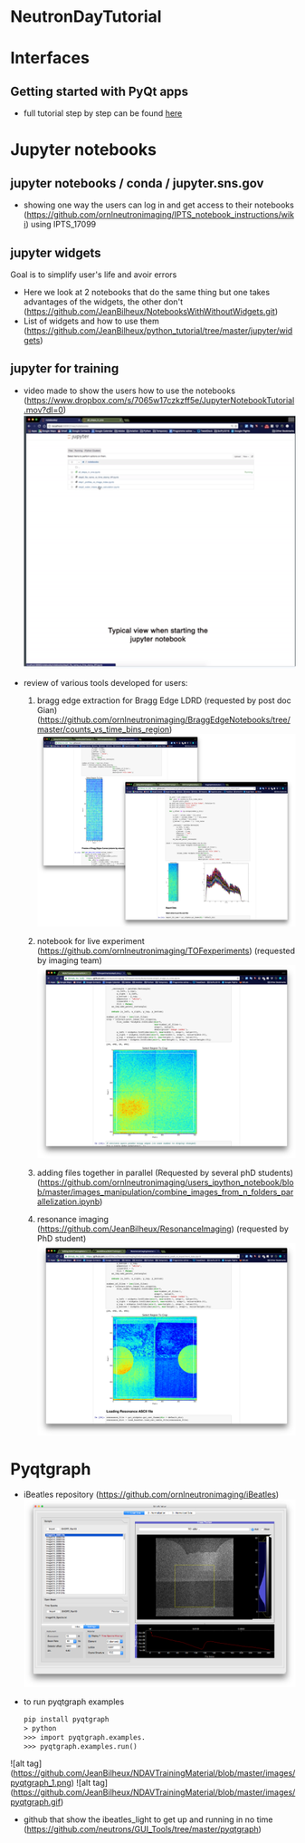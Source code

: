 # NeutronDayTutorial

# Interfaces

## Getting started with PyQt apps

- full tutorial step by step can be found [here](https://github.com/JeanBilheux/PyQtGui101/wiki)

# Jupyter notebooks

## jupyter  notebooks / conda / jupyter.sns.gov

- showing one way the users can log in and get access to their notebooks (https://github.com/ornlneutronimaging/IPTS_notebook_instructions/wiki) using IPTS_17099

## jupyter widgets

Goal is to simplify user's life and avoir errors 

- Here we look at 2 notebooks that do the same thing but one takes advantages of the widgets, the other don't (https://github.com/JeanBilheux/NotebooksWithWithoutWidgets.git)
- List of widgets and how to use them (https://github.com/JeanBilheux/python_tutorial/tree/master/jupyter/widgets)

## jupyter for training

- video made to show the users how to use the notebooks (https://www.dropbox.com/s/7065w17czkzff5e/JupyterNotebookTutorial.mov?dl=0)
![alt tag](https://github.com/JeanBilheux/NDAVTrainingMaterial/blob/master/images/tutorial_video.png)

- review of various tools developed for users:
  1. bragg edge extraction for Bragg Edge LDRD (requested by post doc Gian) (https://github.com/ornlneutronimaging/BraggEdgeNotebooks/tree/master/counts_vs_time_bins_region)
  ![alt tag](https://github.com/JeanBilheux/NDAVTrainingMaterial/blob/master/images/col_extraction.png)
 
  2. notebook for live experiment (https://github.com/ornlneutronimaging/TOFexperiments) (requested by imaging team)
  ![alt tag](https://github.com/JeanBilheux/NDAVTrainingMaterial/blob/master/images/tof_experiments.png)
  
  3. adding files together in parallel (Requested by several phD students) (https://github.com/ornlneutronimaging/users_ipython_notebook/blob/master/images_manipulation/combine_images_from_n_folders_parallelization.ipynb)
 
  4. resonance imaging (https://github.com/JeanBilheux/ResonanceImaging) (requested by PhD student)
  ![alt tag](https://github.com/JeanBilheux/NDAVTrainingMaterial/blob/master/images/resonance.png)
  
  
# Pyqtgraph

- iBeatles repository (https://github.com/ornlneutronimaging/iBeatles)
 ![alt tag](https://github.com/JeanBilheux/NDAVTrainingMaterial/blob/master/images/ibeatles.png)

- to run pyqtgraph examples

  ```
  pip install pyqtgraph
  > python
  >>> import pyqtgraph.examples.
  >>> pyqtgraph.examples.run()
  ```
 ![alt tag] (https://github.com/JeanBilheux/NDAVTrainingMaterial/blob/master/images/pyqtgraph_1.png)
 ![alt tag] (https://github.com/JeanBilheux/NDAVTrainingMaterial/blob/master/images/pyqtgraph.gif)

- github that show the ibeatles_light to get up and running in no time (https://github.com/neutrons/GUI_Tools/tree/master/pyqtgraph)
                    
